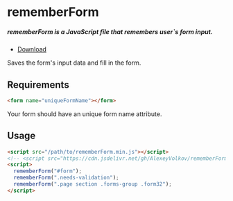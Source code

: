 # rememberForm

##### rememberForm is a JavaScript file that remembers user`s form input.

- [Download](https://raw.githubusercontent.com/AlexeyVolkov/rememberForm/master/rememberForm.min.js)

Saves the form's input data and fill in the form.

## Requirements

```html
<form name="uniqueFormName"></form>
```

Your form should have an unique form name attribute.

## Usage

```html
<script src="/path/to/rememberForm.min.js"></script>
<!-- <script src="https://cdn.jsdelivr.net/gh/AlexeyVolkov/rememberForm@1.1/rememberForm.min.js"></script> -->
<script>
  rememberForm("#form");
  rememberForm(".needs-validation");
  rememberForm(".page section .forms-group .form32");
</script>
```
